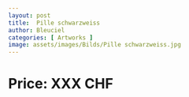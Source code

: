 ```yaml
---
layout: post
title:  Pille schwarzweiss
author: Bleuciel
categories: [ Artworks ]
image: assets/images/Bilds/Pille schwarzweiss.jpg
---
```

# Price: XXX CHF
